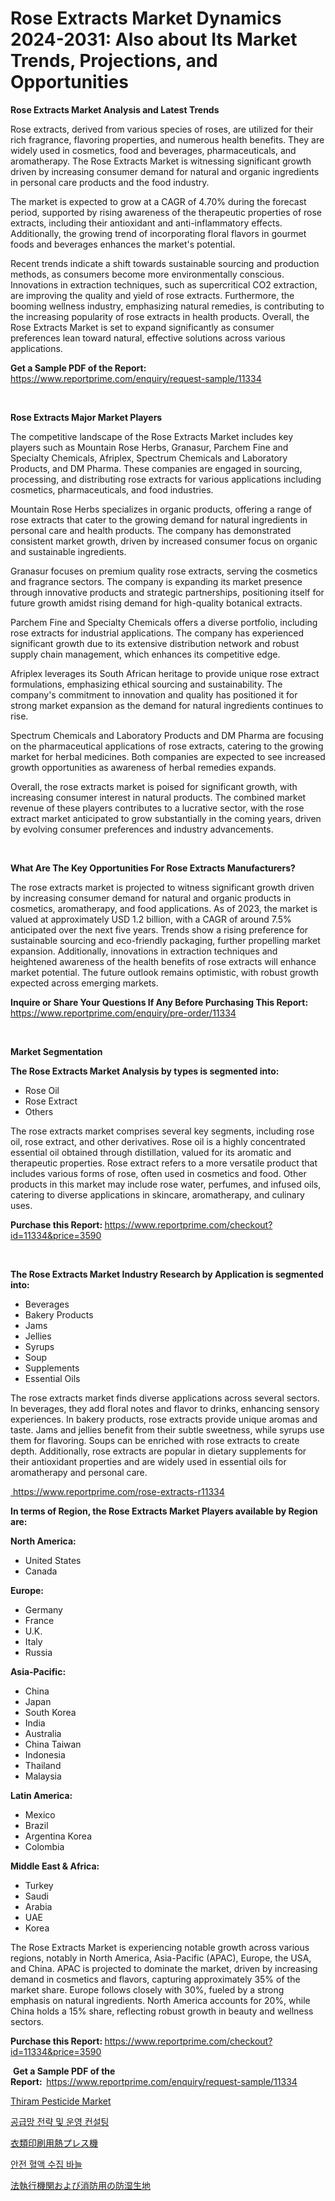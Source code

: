 <p><h1>Rose Extracts Market Dynamics 2024-2031: Also about Its Market Trends, Projections, and Opportunities</h1></p><p><strong>Rose Extracts Market Analysis and Latest Trends</strong></p>
<p><p>Rose extracts, derived from various species of roses, are utilized for their rich fragrance, flavoring properties, and numerous health benefits. They are widely used in cosmetics, food and beverages, pharmaceuticals, and aromatherapy. The Rose Extracts Market is witnessing significant growth driven by increasing consumer demand for natural and organic ingredients in personal care products and the food industry.</p><p>The market is expected to grow at a CAGR of 4.70% during the forecast period, supported by rising awareness of the therapeutic properties of rose extracts, including their antioxidant and anti-inflammatory effects. Additionally, the growing trend of incorporating floral flavors in gourmet foods and beverages enhances the market's potential.</p><p>Recent trends indicate a shift towards sustainable sourcing and production methods, as consumers become more environmentally conscious. Innovations in extraction techniques, such as supercritical CO2 extraction, are improving the quality and yield of rose extracts. Furthermore, the booming wellness industry, emphasizing natural remedies, is contributing to the increasing popularity of rose extracts in health products. Overall, the Rose Extracts Market is set to expand significantly as consumer preferences lean toward natural, effective solutions across various applications.</p></p>
<p><strong>Get a Sample PDF of the Report:&nbsp;</strong> <a href="https://www.reportprime.com/enquiry/request-sample/11334">https://www.reportprime.com/enquiry/request-sample/11334</a></p>
<p>&nbsp;</p>
<p><strong>Rose Extracts Major Market Players</strong></p>
<p><p>The competitive landscape of the Rose Extracts Market includes key players such as Mountain Rose Herbs, Granasur, Parchem Fine and Specialty Chemicals, Afriplex, Spectrum Chemicals and Laboratory Products, and DM Pharma. These companies are engaged in sourcing, processing, and distributing rose extracts for various applications including cosmetics, pharmaceuticals, and food industries.</p><p>Mountain Rose Herbs specializes in organic products, offering a range of rose extracts that cater to the growing demand for natural ingredients in personal care and health products. The company has demonstrated consistent market growth, driven by increased consumer focus on organic and sustainable ingredients.</p><p>Granasur focuses on premium quality rose extracts, serving the cosmetics and fragrance sectors. The company is expanding its market presence through innovative products and strategic partnerships, positioning itself for future growth amidst rising demand for high-quality botanical extracts.</p><p>Parchem Fine and Specialty Chemicals offers a diverse portfolio, including rose extracts for industrial applications. The company has experienced significant growth due to its extensive distribution network and robust supply chain management, which enhances its competitive edge.</p><p>Afriplex leverages its South African heritage to provide unique rose extract formulations, emphasizing ethical sourcing and sustainability. The company's commitment to innovation and quality has positioned it for strong market expansion as the demand for natural ingredients continues to rise.</p><p>Spectrum Chemicals and Laboratory Products and DM Pharma are focusing on the pharmaceutical applications of rose extracts, catering to the growing market for herbal medicines. Both companies are expected to see increased growth opportunities as awareness of herbal remedies expands.</p><p>Overall, the rose extracts market is poised for significant growth, with increasing consumer interest in natural products. The combined market revenue of these players contributes to a lucrative sector, with the rose extract market anticipated to grow substantially in the coming years, driven by evolving consumer preferences and industry advancements.</p></p>
<p>&nbsp;</p>
<p><strong>What Are The Key Opportunities For Rose Extracts Manufacturers?</strong></p>
<p><p>The rose extracts market is projected to witness significant growth driven by increasing consumer demand for natural and organic products in cosmetics, aromatherapy, and food applications. As of 2023, the market is valued at approximately USD 1.2 billion, with a CAGR of around 7.5% anticipated over the next five years. Trends show a rising preference for sustainable sourcing and eco-friendly packaging, further propelling market expansion. Additionally, innovations in extraction techniques and heightened awareness of the health benefits of rose extracts will enhance market potential. The future outlook remains optimistic, with robust growth expected across emerging markets.</p></p>
<p><strong>Inquire or Share Your Questions If Any Before Purchasing This Report:</strong> <a href="https://www.reportprime.com/enquiry/pre-order/11334">https://www.reportprime.com/enquiry/pre-order/11334</a></p>
<p>&nbsp;</p>
<p><strong>Market Segmentation</strong></p>
<p><strong>The Rose Extracts Market Analysis by types is segmented into:</strong></p>
<p><ul><li>Rose Oil</li><li>Rose Extract</li><li>Others</li></ul></p>
<p><p>The rose extracts market comprises several key segments, including rose oil, rose extract, and other derivatives. Rose oil is a highly concentrated essential oil obtained through distillation, valued for its aromatic and therapeutic properties. Rose extract refers to a more versatile product that includes various forms of rose, often used in cosmetics and food. Other products in this market may include rose water, perfumes, and infused oils, catering to diverse applications in skincare, aromatherapy, and culinary uses.</p></p>
<p><strong>Purchase this Report:&nbsp;</strong><a href="https://www.reportprime.com/checkout?id=11334&price=3590">https://www.reportprime.com/checkout?id=11334&price=3590</a></p>
<p>&nbsp;</p>
<p><strong>The Rose Extracts Market Industry Research by Application is segmented into:</strong></p>
<p><ul><li>Beverages</li><li>Bakery Products</li><li>Jams</li><li>Jellies</li><li>Syrups</li><li>Soup</li><li>Supplements</li><li>Essential Oils</li></ul></p>
<p><p>The rose extracts market finds diverse applications across several sectors. In beverages, they add floral notes and flavor to drinks, enhancing sensory experiences. In bakery products, rose extracts provide unique aromas and taste. Jams and jellies benefit from their subtle sweetness, while syrups use them for flavoring. Soups can be enriched with rose extracts to create depth. Additionally, rose extracts are popular in dietary supplements for their antioxidant properties and are widely used in essential oils for aromatherapy and personal care.</p></p>
<p><a href="https://www.reportprime.com/rose-extracts-r11334">&nbsp;https://www.reportprime.com/rose-extracts-r11334</a></p>
<p><strong>In terms of Region, the Rose Extracts Market Players available by Region are:</strong></p>
<p>
    <p> <strong> North America: </strong>
        <ul>
            <li>United States</li>
            <li>Canada</li>
        </ul>
        </p> 
    <p> <strong> Europe: </strong>
        <ul>
            <li>Germany</li>
            <li>France</li>
            <li>U.K.</li>
            <li>Italy</li>
            <li>Russia</li>
        </ul>
        </p> 
    <p> <strong> Asia-Pacific: </strong>
        <ul>
            <li>China</li>
            <li>Japan</li>
            <li>South Korea</li>
            <li>India</li>
            <li>Australia</li>
            <li>China Taiwan</li>
            <li>Indonesia</li>
            <li>Thailand</li>
            <li>Malaysia</li>
        </ul>
        </p> 
    <p> <strong> Latin America: </strong>
        <ul>
            <li>Mexico</li>
            <li>Brazil</li>
            <li>Argentina Korea</li>
            <li>Colombia</li>
        </ul>
        </p> 
    <p> <strong> Middle East & Africa: </strong>
        <ul>
            <li>Turkey</li>
            <li>Saudi</li>
            <li>Arabia</li>
            <li>UAE</li>
            <li>Korea</li>
        </ul>
    </p>
    </p>
<p><p>The Rose Extracts Market is experiencing notable growth across various regions, notably in North America, Asia-Pacific (APAC), Europe, the USA, and China. APAC is projected to dominate the market, driven by increasing demand in cosmetics and flavors, capturing approximately 35% of the market share. Europe follows closely with 30%, fueled by a strong emphasis on natural ingredients. North America accounts for 20%, while China holds a 15% share, reflecting robust growth in beauty and wellness sectors.</p></p>
<p><strong>Purchase this Report: </strong><a href="https://www.reportprime.com/checkout?id=11334&price=3590">https://www.reportprime.com/checkout?id=11334&price=3590</a></p>
<p>&nbsp;<strong>Get a Sample PDF of the Report:&nbsp;&nbsp;</strong><a href="https://www.reportprime.com/enquiry/request-sample/11334">https://www.reportprime.com/enquiry/request-sample/11334</a></p>
<p><strong></strong></p>
<p><p><a href="https://medium.com/@minervawunsch/the-thiram-pesticide-market-research-report-provides-an-in-depth-and-up-to-date-analysis-of-the-9e10ae89d0ea">Thiram Pesticide Market</a></p><p><a href="https://medium.com/@nazminrahman651/%EA%B3%B5%EA%B8%89%EB%A7%9D-%EC%A0%84%EB%9E%B5-%EB%B0%8F-%EC%9A%B4%EC%98%81-%EC%BB%A8%EC%84%A4%ED%8C%85-%EC%8B%9C%EC%9E%A5-%EA%B0%9C%EC%9A%94-2024%EB%85%84%EB%B6%80%ED%84%B0-2031%EB%85%84%EA%B9%8C%EC%A7%80%EC%9D%98-%EA%B8%80%EB%A1%9C%EB%B2%8C-%EC%8B%9C%EC%9E%A5-%EB%8F%99%ED%96%A5-%EB%B0%8F-%EB%AF%B8%EB%9E%98-%EC%A0%84%EB%A7%9D-fcc488935ddb">공급망 전략 및 운영 컨설팅</a></p><p><a href="https://medium.com/@verniebarton2023/heat-press-machine-for-garment-printing-67b561471ede">衣類印刷用熱プレス機</a></p><p><a href="https://medium.com/@nazminrahman651/%EC%84%B8%EA%B3%84-safety-blood-collection-needles-market-%EC%9D%80-2024%EC%97%90%EC%84%9C-2031%EB%A1%9C-%EC%97%B0%ED%8F%89%EA%B7%A0-%EC%A6%9D%EA%B0%80%EC%9C%A8%EC%9D%84-%EB%B3%B4%EC%9D%BC-%EA%B2%83%EC%9C%BC%EB%A1%9C-%EC%98%88%EC%83%81%EB%90%A9%EB%8B%88%EB%8B%A4-cb5d0bc122db">안전 혈액 수집 바늘</a></p><p><a href="https://medium.com/@verniebarton2023/moisture-barrier-fabric-for-law-enforcement-and-firefighting-5c9198d4dd6c">法執行機関および消防用の防湿生地</a></p></p>
